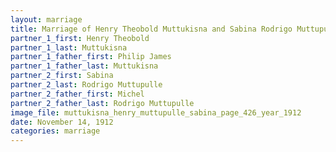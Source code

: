 ```yaml
---
layout: marriage
title: Marriage of Henry Theobold Muttukisna and Sabina Rodrigo Muttupulle
partner_1_first: Henry Theobold
partner_1_last: Muttukisna
partner_1_father_first: Philip James
partner_1_father_last: Muttukisna
partner_2_first: Sabina
partner_2_last: Rodrigo Muttupulle
partner_2_father_first: Michel
partner_2_father_last: Rodrigo Muttupulle
image_file: muttukisna_henry_muttupulle_sabina_page_426_year_1912
date: November 14, 1912
categories: marriage
---
```


